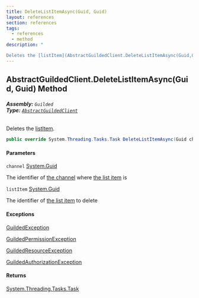 ```yaml
---
title: DeleteListItemAsync(Guid, Guid)
layout: references
section: references
tags:
  - references
  - method
description: "

Deletes the [listItem](AbstractGuildedClient.DeleteListItemAsync(Guid,Guid).md#Guilded.AbstractGuildedClient.DeleteListItemAsync(Guid,Guid).listItem 'Guilded.AbstractGuildedClient.DeleteListItemAsync(Guid, Guid).listItem')."
---
```


## AbstractGuildedClient.DeleteListItemAsync(Guid, Guid) Method
###### **Assembly:** `Guilded`<br/>**Type:** [`AbstractGuildedClient`](AbstractGuildedClient.md 'Guilded.AbstractGuildedClient')

Deletes the [listItem](AbstractGuildedClient.DeleteListItemAsync(Guid,Guid).md#Guilded.AbstractGuildedClient.DeleteListItemAsync(Guid,Guid).listItem 'Guilded.AbstractGuildedClient.DeleteListItemAsync(Guid, Guid).listItem').

```csharp
public override System.Threading.Tasks.Task DeleteListItemAsync(Guid channel, Guid listItem);
```
#### Parameters

<a name='Guilded.AbstractGuildedClient.DeleteListItemAsync(Guid,Guid).channel'></a>

`channel` [System.Guid](https://docs.microsoft.com/en-us/dotnet/api/System.Guid 'System.Guid')

The identifier of [the channel](https://docs.microsoft.com/en-us/dotnet/api/Guilded.Base.Servers.ServerChannel 'Guilded.Base.Servers.ServerChannel') where [the list item](https://docs.microsoft.com/en-us/dotnet/api/Guilded.Base.Content.ListItem 'Guilded.Base.Content.ListItem') is

<a name='Guilded.AbstractGuildedClient.DeleteListItemAsync(Guid,Guid).listItem'></a>

`listItem` [System.Guid](https://docs.microsoft.com/en-us/dotnet/api/System.Guid 'System.Guid')

The identifier of [the list item](https://docs.microsoft.com/en-us/dotnet/api/Guilded.Base.Content.ListItem 'Guilded.Base.Content.ListItem') to delete

#### Exceptions

[GuildedException](GuildedException.md 'Guilded.Base.GuildedException')

[GuildedPermissionException](GuildedPermissionException.md 'Guilded.Base.GuildedPermissionException')

[GuildedResourceException](GuildedResourceException.md 'Guilded.Base.GuildedResourceException')

[GuildedAuthorizationException](GuildedAuthorizationException.md 'Guilded.Base.GuildedAuthorizationException')

#### Returns
[System.Threading.Tasks.Task](https://docs.microsoft.com/en-us/dotnet/api/System.Threading.Tasks.Task 'System.Threading.Tasks.Task')